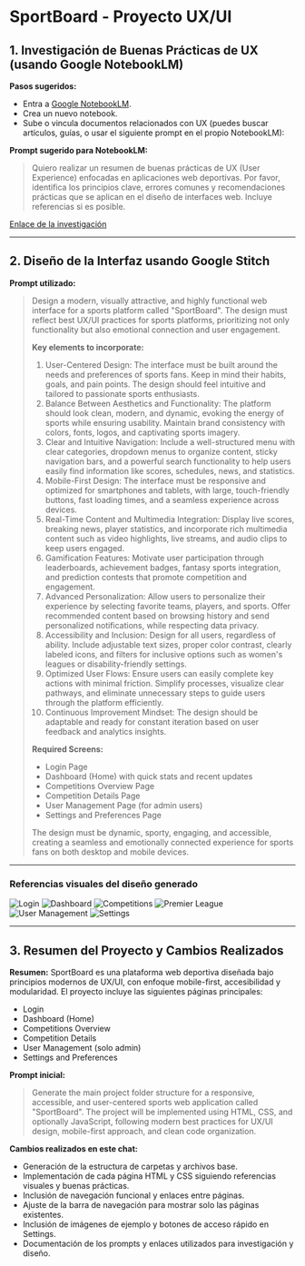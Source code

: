 # SportBoard - Proyecto UX/UI

## 1. Investigación de Buenas Prácticas de UX (usando Google NotebookLM)

**Pasos sugeridos:**
- Entra a [Google NotebookLM](https://notebooklm.google.com/).
- Crea un nuevo notebook.
- Sube o vincula documentos relacionados con UX (puedes buscar artículos, guías, o usar el siguiente prompt en el propio NotebookLM):

**Prompt sugerido para NotebookLM:**
> Quiero realizar un resumen de buenas prácticas de UX (User Experience) enfocadas en aplicaciones web deportivas. Por favor, identifica los principios clave, errores comunes y recomendaciones prácticas que se aplican en el diseño de interfaces web. Incluye referencias si es posible.

[Enlace de la investigación](https://notebooklm.google.com/notebook/571a53b2-18b8-4695-822b-9f22536aa880?authuser=1)

---

## 2. Diseño de la Interfaz usando Google Stitch

**Prompt utilizado:**

> Design a modern, visually attractive, and highly functional web interface for a sports platform called "SportBoard". The design must reflect best UX/UI practices for sports platforms, prioritizing not only functionality but also emotional connection and user engagement.
>
> **Key elements to incorporate:**
> 1. User-Centered Design: The interface must be built around the needs and preferences of sports fans. Keep in mind their habits, goals, and pain points. The design should feel intuitive and tailored to passionate sports enthusiasts.
> 2. Balance Between Aesthetics and Functionality: The platform should look clean, modern, and dynamic, evoking the energy of sports while ensuring usability. Maintain brand consistency with colors, fonts, logos, and captivating sports imagery.
> 3. Clear and Intuitive Navigation: Include a well-structured menu with clear categories, dropdown menus to organize content, sticky navigation bars, and a powerful search functionality to help users easily find information like scores, schedules, news, and statistics.
> 4. Mobile-First Design: The interface must be responsive and optimized for smartphones and tablets, with large, touch-friendly buttons, fast loading times, and a seamless experience across devices.
> 5. Real-Time Content and Multimedia Integration: Display live scores, breaking news, player statistics, and incorporate rich multimedia content such as video highlights, live streams, and audio clips to keep users engaged.
> 6. Gamification Features: Motivate user participation through leaderboards, achievement badges, fantasy sports integration, and prediction contests that promote competition and engagement.
> 7. Advanced Personalization: Allow users to personalize their experience by selecting favorite teams, players, and sports. Offer recommended content based on browsing history and send personalized notifications, while respecting data privacy.
> 8. Accessibility and Inclusion: Design for all users, regardless of ability. Include adjustable text sizes, proper color contrast, clearly labeled icons, and filters for inclusive options such as women's leagues or disability-friendly settings.
> 9. Optimized User Flows: Ensure users can easily complete key actions with minimal friction. Simplify processes, visualize clear pathways, and eliminate unnecessary steps to guide users through the platform efficiently.
> 10. Continuous Improvement Mindset: The design should be adaptable and ready for constant iteration based on user feedback and analytics insights.
>
> **Required Screens:**
> - Login Page
> - Dashboard (Home) with quick stats and recent updates
> - Competitions Overview Page
> - Competition Details Page
> - User Management Page (for admin users)
> - Settings and Preferences Page
>
> The design must be dynamic, sporty, engaging, and accessible, creating a seamless and emotionally connected experience for sports fans on both desktop and mobile devices.

---

### Referencias visuales del diseño generado

![Login](./descarga.png)
![Dashboard](./Hub.png)
![Competitions](./Competitions.png)
![Premier League](./Premier.png)
![User Management](./Usermanage.png)
![Settings](./Settings.png)

---

## 3. Resumen del Proyecto y Cambios Realizados

**Resumen:**
SportBoard es una plataforma web deportiva diseñada bajo principios modernos de UX/UI, con enfoque mobile-first, accesibilidad y modularidad. El proyecto incluye las siguientes páginas principales:
- Login
- Dashboard (Home)
- Competitions Overview
- Competition Details
- User Management (solo admin)
- Settings and Preferences

**Prompt inicial:**
> Generate the main project folder structure for a responsive, accessible, and user-centered sports web application called "SportBoard". The project will be implemented using HTML, CSS, and optionally JavaScript, following modern best practices for UX/UI design, mobile-first approach, and clean code organization.

**Cambios realizados en este chat:**
- Generación de la estructura de carpetas y archivos base.
- Implementación de cada página HTML y CSS siguiendo referencias visuales y buenas prácticas.
- Inclusión de navegación funcional y enlaces entre páginas.
- Ajuste de la barra de navegación para mostrar solo las páginas existentes.
- Inclusión de imágenes de ejemplo y botones de acceso rápido en Settings.
- Documentación de los prompts y enlaces utilizados para investigación y diseño.
